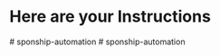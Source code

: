 # Here are your Instructions
#   s p o n s h i p - a u t o m a t i o n  
 #   s p o n s h i p - a u t o m a t i o n  
 